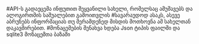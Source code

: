 #API-ს გადაეცემა ინფუთით შეყვანილი სახელი, რომელსაც ამუშავებს და ალოგირთმის საშუალებით გამოითვლის #სავარაუდოდ ასაკს, ასევე აბრუნებს ინფორმაციას თუ მერამდენედ მისდის მოთხოვნა ამ სახელთან დაკავშირებით. #მონაცემების შენახვა ხდება Json ტიპის ფაილში და sqlite3 მონაცემთა ბაზაში
